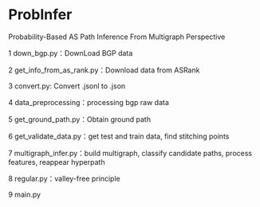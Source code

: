 # ProbInfer
Probability-Based AS Path Inference From Multigraph Perspective

1
down_bgp.py：DownLoad BGP data

2
get_info_from_as_rank.py：Download data from ASRank

3
convert.py: Convert .jsonl to .json

4
data_preprocessing：processing bgp raw data

5
get_ground_path.py：Obtain ground path

6
get_validate_data.py：get test and train data, find stitching points

7
multigraph_infer.py：build multigraph, classify candidate paths, process features, reappear hyperpath

8
regular.py：valley-free principle

9
main.py
